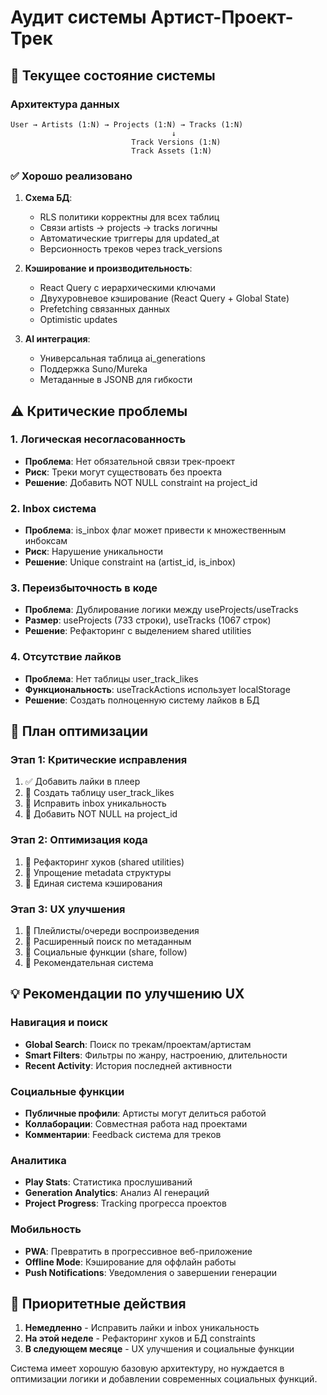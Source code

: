 # Аудит системы Артист-Проект-Трек

## 🎯 Текущее состояние системы

### Архитектура данных
```
User → Artists (1:N) → Projects (1:N) → Tracks (1:N)
                                    ↓
                           Track Versions (1:N)
                           Track Assets (1:N)
```

### ✅ Хорошо реализовано

1. **Схема БД**:
   - RLS политики корректны для всех таблиц
   - Связи artists → projects → tracks логичны
   - Автоматические триггеры для updated_at
   - Версионность треков через track_versions

2. **Кэширование и производительность**:
   - React Query с иерархическими ключами
   - Двухуровневое кэширование (React Query + Global State)
   - Prefetching связанных данных
   - Optimistic updates

3. **AI интеграция**:
   - Универсальная таблица ai_generations
   - Поддержка Suno/Mureka
   - Метаданные в JSONB для гибкости

## ⚠️ Критические проблемы

### 1. Логическая несогласованность
- **Проблема**: Нет обязательной связи трек-проект
- **Риск**: Треки могут существовать без проекта
- **Решение**: Добавить NOT NULL constraint на project_id

### 2. Inbox система
- **Проблема**: is_inbox флаг может привести к множественным инбоксам
- **Риск**: Нарушение уникальности
- **Решение**: Unique constraint на (artist_id, is_inbox)

### 3. Переизбыточность в коде
- **Проблема**: Дублирование логики между useProjects/useTracks
- **Размер**: useProjects (733 строки), useTracks (1067 строк)
- **Решение**: Рефакторинг с выделением shared utilities

### 4. Отсутствие лайков
- **Проблема**: Нет таблицы user_track_likes
- **Функциональность**: useTrackActions использует localStorage
- **Решение**: Создать полноценную систему лайков в БД

## 🚀 План оптимизации

### Этап 1: Критические исправления
1. ✅ Добавить лайки в плеер
2. 🔄 Создать таблицу user_track_likes  
3. 🔄 Исправить inbox уникальность
4. 🔄 Добавить NOT NULL на project_id

### Этап 2: Оптимизация кода
1. 🔄 Рефакторинг хуков (shared utilities)
2. 🔄 Упрощение metadata структуры
3. 🔄 Единая система кэширования

### Этап 3: UX улучшения
1. 🔄 Плейлисты/очереди воспроизведения
2. 🔄 Расширенный поиск по метаданным
3. 🔄 Социальные функции (share, follow)
4. 🔄 Рекомендательная система

## 💡 Рекомендации по улучшению UX

### Навигация и поиск
- **Global Search**: Поиск по трекам/проектам/артистам
- **Smart Filters**: Фильтры по жанру, настроению, длительности
- **Recent Activity**: История последней активности

### Социальные функции  
- **Публичные профили**: Артисты могут делиться работой
- **Коллаборации**: Совместная работа над проектами
- **Комментарии**: Feedback система для треков

### Аналитика
- **Play Stats**: Статистика прослушиваний
- **Generation Analytics**: Анализ AI генераций
- **Project Progress**: Tracking прогресса проектов

### Мобильность
- **PWA**: Превратить в прогрессивное веб-приложение
- **Offline Mode**: Кэширование для оффлайн работы
- **Push Notifications**: Уведомления о завершении генерации

## 🔧 Приоритетные действия

1. **Немедленно** - Исправить лайки и inbox уникальность
2. **На этой неделе** - Рефакторинг хуков и БД constraints  
3. **В следующем месяце** - UX улучшения и социальные функции

Система имеет хорошую базовую архитектуру, но нуждается в оптимизации логики и добавлении современных социальных функций.